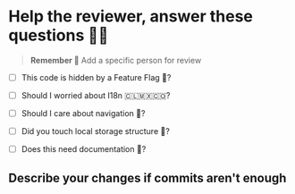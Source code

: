 # Help the reviewer, answer these questions 🫰🏻

> **Remember 🧠**
> Add a specific person for review
>


- [ ] This code is hidden by a Feature Flag 🏁?
- [ ] Should I worried about I18n 🇨🇱🇲🇽🇨🇴?
- [ ] Should I care about navigation 🧭?
- [ ] Did you touch local storage structure 💾?
- [ ] Does this need documentation 📕?


## Describe your changes if commits aren't enough

<!-- please include a small description of your changes and strategy -->

